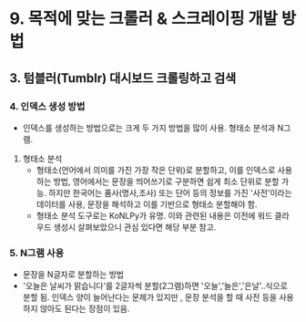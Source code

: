 # 9. 목적에 맞는 크롤러 & 스크레이핑 개발 방법
## 3. 텀블러(Tumblr) 대시보드 크롤링하고 검색
### 4. 인덱스 생성 방법
- 인덱스를 생성하는 방법으로는 크게 두 가지 방법을 많이 사용. 형태소 분석과 N그램.
1. 형태소 분석
   - 형태소(언어에서 의미를 가진 가장 작은 단위)로 분할하고, 이를 인덱스로 사용하는 방법, 영어에서는 문장을 띄어쓰기로 구분하면 쉽게 최소 단위로 분할 가능. 하지만 한국어는 품사(명사,조사) 또는 단어 등의 정보를 가진 '사전'이라는 데이터를 사용, 문장을 해석하고 이를 기반으로 형태소 분할해야 함.
   - 형태소 분석 도구로는 KoNLPy가 유명. 이와 관련된 내용은 이전에 워드 클라우드 생성시 살펴보았으니 관심 있다면 해당 부분 참고.
### 5. N그램 사용
- 문장을 N글자로 분할하는 방법
- '오늘은 날씨가 맑습니다'를 2글자씩 분할(2그램)하면 '오늘','늘은','은날'..식으로 분할 됨. 인덱스 양이 늘어난다는 문제가 있지만 , 문장 분석을 할 때 사전 등을 사용하지 않아도 된다는 장점이 있음.